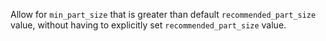 Allow for `min_part_size` that is greater than default `recommended_part_size` value, without having to explicitly set `recommended_part_size` value.
